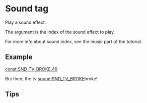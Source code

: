 # Sound tag

Play a sound effect.

The argument is the index of the sound effect to play.

For more info about sound index, see the music part of the tutorial.

## Example

<const:SND_TV_BROKE,49>

But then, the tv <sound:SND_TV_BROKE>broke!

## Tips
